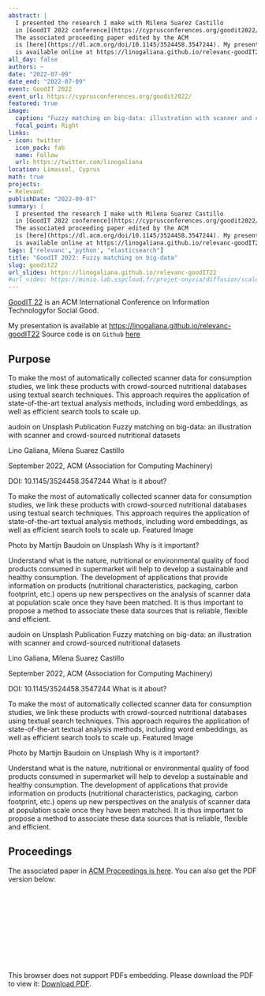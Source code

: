```yaml
---
abstract: |
  I presented the research I make with Milena Suarez Castillo
  in [GoodIT 2022 conference](https://cyprusconferences.org/goodit2022/). 
  The associated proceeding paper edited by the ACM
  is [here](https://dl.acm.org/doi/10.1145/3524458.3547244). My presentation
  is available online at https://linogaliana.github.io/relevanc-goodIT22
all_day: false
authors: ~
date: "2022-07-09"
date_end: "2022-07-09"
event: GoodIT 2022
event_url: https://cyprusconferences.org/goodit2022/
featured: true
image:
  caption: "Fuzzy matching on big-data: illustration with scanner and crowd-sourced nutritional datasets"
  focal_point: Right
links:
- icon: twitter
  icon_pack: fab
  name: Follow
  url: https://twitter.com/linogaliana
location: Limassol, Cyprus
math: true
projects:
- RelevanC
publishDate: "2022-09-07"
summary: |
  I presented the research I make with Milena Suarez Castillo
  in [GoodIT 2022 conference](https://cyprusconferences.org/goodit2022/). 
  The associated proceeding paper edited by the ACM
  is [here](https://dl.acm.org/doi/10.1145/3524458.3547244). My presentation
  is available online at https://linogaliana.github.io/relevanc-goodIT22
tags: ['relevanc','python', "elasticsearch"]
title: "GoodIT 2022: Fuzzy matching on big-data"
slug: goodit22
url_slides: https://linogaliana.github.io/relevanc-goodIT22
#url_video: https://minio.lab.sspcloud.fr/projet-onyxia/diffusion/scaleup/20220311-formations.mp4
---
```


[GoodIT 22](https://cyprusconferences.org/goodit2022/)
is an ACM International Conference on Information Technologyfor Social Good.

My presentation is available 
at https://linogaliana.github.io/relevanc-goodIT22
Source code is on `Github` [here](https://github.com/linogaliana/relevanc-goodIT22)

## Purpose

To make the most of automatically collected scanner data for consumption studies, we link these products with crowd-sourced nutritional databases using textual search techniques. This approach requires the application of state-of-the-art textual analysis methods, including word embeddings, as well as efficient search tools to scale up.

audoin on Unsplash
Publication
Fuzzy matching on big-data: an illustration with scanner and crowd-sourced nutritional datasets

Lino Galiana, Milena Suarez Castillo

September 2022, ACM (Association for Computing Machinery)

DOI: 10.1145/3524458.3547244
What is it about?

To make the most of automatically collected scanner data for consumption studies, we link these products with crowd-sourced nutritional databases using textual search techniques. This approach requires the application of state-of-the-art textual analysis methods, including word embeddings, as well as efficient search tools to scale up.
Featured Image

Photo by Martijn Baudoin on Unsplash
Why is it important?

Understand what is the nature, nutritional or environmental quality of food products consumed in supermarket will help to develop a sustainable and healthy consumption. The development of applications that provide information on products (nutritional characteristics, packaging, carbon footprint, etc.) opens up new perspectives on the analysis of scanner data at population scale once they have been matched. It is thus important to propose a method to associate these data sources that is reliable, flexible and efficient.

audoin on Unsplash
Publication
Fuzzy matching on big-data: an illustration with scanner and crowd-sourced nutritional datasets

Lino Galiana, Milena Suarez Castillo

September 2022, ACM (Association for Computing Machinery)

DOI: 10.1145/3524458.3547244
What is it about?

To make the most of automatically collected scanner data for consumption studies, we link these products with crowd-sourced nutritional databases using textual search techniques. This approach requires the application of state-of-the-art textual analysis methods, including word embeddings, as well as efficient search tools to scale up.
Featured Image

Photo by Martijn Baudoin on Unsplash
Why is it important?

Understand what is the nature, nutritional or environmental quality of food products consumed in supermarket will help to develop a sustainable and healthy consumption. The development of applications that provide information on products (nutritional characteristics, packaging, carbon footprint, etc.) opens up new perspectives on the analysis of scanner data at population scale once they have been matched. It is thus important to propose a method to associate these data sources that is reliable, flexible and efficient.

## Proceedings

The associated paper in [ACM Proceedings is here](https://dl.acm.org/doi/10.1145/3524458.3547244). You can also get the
PDF version below:

<object data="https://dl.acm.org/doi/pdf/10.1145/3524458.3547244" type="application/pdf" width="700px" height="700px">
    <embed src="https://dl.acm.org/doi/pdf/10.1145/3524458.3547244">
        <p>This browser does not support PDFs embedding. Please download the PDF to view it: <a href="https://dl.acm.org/doi/pdf/10.1145/3524458.3547244">Download PDF</a>.</p>
    </embed>
</object>
